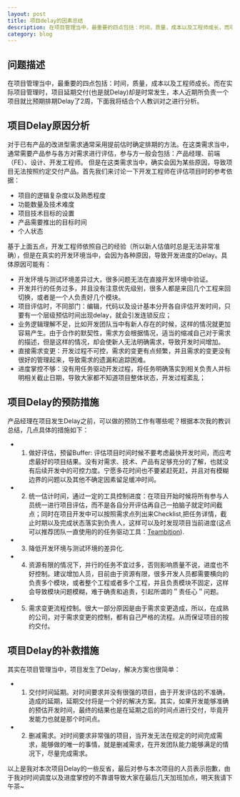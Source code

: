 ```yaml
---
layout: post
title: 项目delay的因素总结
description: 在项目管理当中，最重要的四点包括：时间，质量，成本以及工程师成长，而项目延期交付在互联网项目中却是时常发生。本文将结合最近本人所负责项目Delay的情况对项目Delay的因素进行分析并总结相应的预防措施。
category: blog
---
```

## 问题描述
在项目管理当中，最重要的四点包括：时间，质量，成本以及工程师成长。而在实际项目管理时，项目延期交付(也是就Delay)却是时常发生，本人近期所负责一个项目就比预期排期Delay了2周，下面我将结合个人教训对之进行分析。

## 项目Delay原因分析
对于已有产品的改进型需求通常采用提前估时确定排期的方法。在这类需求当中，通常需要产品参与各方对需求进行评估，参与方一般会包括：产品经理、前端（FE）、设计、开发工程师。
但是在这类需求当中，确实会因为某些原因，导致项目无法按照约定交付产品。首先我们来讨论一下开发工程师在评估项目时的参考依据：

*  项目的逻辑复杂度以及熟悉程度
*  功能数量及技术难度
*  项目技术目标的设置
*  产品需要推出的目标时间
*  个人状态

基于上面五点，开发工程师依照自己的经验（所以新人估值时总是无法非常准确），但是在真实的开发环境当中，会因为各种原因，导致开发进度的Delay。具体原因可能有：

*  开发环境与测试环境差异过大，很多问题无法在直接开发环境中验证。
*  开发并行的任务过多，并且没有注意优先级别，很多人都是来回几个工程来回切换，或者是一个人负责好几个模块。
*  项目评估时，不同部门：编辑，代码以及设计基本分开各自评估开发时间，只要有一个层级预估时间出现delay，就会引发连锁反应；
*  业务逻辑理解不足，比如开发团队当中有新人存在的时候，这样的情况就更加容易产生。由于合作的默契性，需求方会根据情况，适当的缩减自己对于需求的描述，但是这样的情况，却会使新人无法明确需求，导致开发时间增加。
*  直接需求变更：开发过程不可控，需求的变更有点频繁，并且需求的变更没有很好的管理起来，导致需求的遗漏和追踪困难。
*  进度掌控不够：没有用任务驱动开发过程，将任务明确落实到相关负责人并标明相关截止日期，导致大家都不知道项目整体状态，开发过程紊乱；

## 项目Delay的预防措施
产品经理在项目发生Delay之前，可以做的预防工作有哪些呢？根据本次我的教训总结，几点具体的措施如下：

*  1. 做好评估，预留Buffer: 评估项目时间时候不要考虑最快开发时间，而应考虑最好的项目结果。没有对需求、技术、产品有足够充分的了解，也就没有后续开发中的可控力度。宁愿多花时间也不要紧赶死赶，并且对有模糊边界的问题以及其他不确定因素留足缓冲时间。
*  2. 统一估计时间，通过一定的工具控制进度：在项目开始时候将所有参与人员统一进行项目评估，而不是各自分开评估再自己一拍脑子就定时间截点；同时在项目开发中可以按照需求点列出来Checklist,把任务详情，截止时期以及完成状态落实到负责人，这样可以及时发现项目当前进度(这点可以推荐团队一直使用的的任务驱动工具：[Teambition](https://teambition.com/)).
*  3. 降低开发环境与测试环境的差异化.
*  4. 资源有限的情况下，并行的任务不宜过多，否则影响质量不说，进度也不好控制。建议增加人员，目前由于资源有限，很多开发人员都需要横向的负责多个模块，或者整个工程或者多个工程，并且负责模块不固定，这样会导致模块问题模糊，难于确责和追责，引起所谓的＂责任心＂问题。
*  5. 需求变更流程控制。很大一部分原因是由于需求变更造成，所以，在成熟的公司，对于需求变更的控制，都有自己严格的流程。从而保证项目的按约交付。

## 项目Delay的补救措施
其实在项目管理当中，项目发生了Delay，解决方案也很简单：

* 1. 交付时间延期。对时间要求并没有很强的项目，由于开发评估的不准确，造成的延期，延期交付将是一个好的解决方案。其实，如果开发能够准确的预估开发时间，最终的结果也是在延期之后的时间点进行交付，毕竟开发能力也就是那个时间点。
* 2. 删减需求。对时间要求非常强的项目，当开发无法在规定的时间完成需求，能够做的唯一的事情，就是删减需求，在开发团队能力能够满足的情况下，尽量完成需求。

以上是我对本次项目Delay的一些反省，最后对参与本次项目的人员表示抱歉，由于我对时间调度以及进度掌控的不靠谱导致大家在最后几天加班加点，明天我请下午茶~
